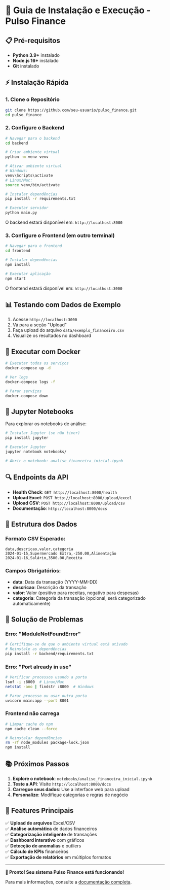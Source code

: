 # 🔧 Guia de Instalação e Execução - Pulso Finance

## 📋 Pré-requisitos

- **Python 3.9+** instalado
- **Node.js 16+** instalado
- **Git** instalado

## ⚡ Instalação Rápida

### 1. Clone o Repositório
```bash
git clone https://github.com/seu-usuario/pulso_finance.git
cd pulso_finance
```

### 2. Configure o Backend
```bash
# Navegar para o backend
cd backend

# Criar ambiente virtual
python -m venv venv

# Ativar ambiente virtual
# Windows:
venv\Scripts\activate
# Linux/Mac:
source venv/bin/activate

# Instalar dependências
pip install -r requirements.txt

# Executar servidor
python main.py
```

O backend estará disponível em: `http://localhost:8000`

### 3. Configure o Frontend (em outro terminal)
```bash
# Navegar para o frontend
cd frontend

# Instalar dependências
npm install

# Executar aplicação
npm start
```

O frontend estará disponível em: `http://localhost:3000`

## 📊 Testando com Dados de Exemplo

1. Acesse `http://localhost:3000`
2. Vá para a seção "Upload"
3. Faça upload do arquivo `data/exemplo_financeiro.csv`
4. Visualize os resultados no dashboard

## 🐳 Executar com Docker

```bash
# Executar todos os serviços
docker-compose up -d

# Ver logs
docker-compose logs -f

# Parar serviços
docker-compose down
```

## 📓 Jupyter Notebooks

Para explorar os notebooks de análise:

```bash
# Instalar Jupyter (se não tiver)
pip install jupyter

# Executar Jupyter
jupyter notebook notebooks/

# Abrir o notebook: analise_financeira_inicial.ipynb
```

## 🔍 Endpoints da API

- **Health Check**: `GET http://localhost:8000/health`
- **Upload Excel**: `POST http://localhost:8000/upload/excel`
- **Upload CSV**: `POST http://localhost:8000/upload/csv`
- **Documentação**: `http://localhost:8000/docs`

## 📁 Estrutura dos Dados

### Formato CSV Esperado:
```csv
data,descricao,valor,categoria
2024-01-15,Supermercado Extra,-250.00,Alimentação
2024-01-16,Salário,3500.00,Receita
```

### Campos Obrigatórios:
- **data**: Data da transação (YYYY-MM-DD)
- **descricao**: Descrição da transação
- **valor**: Valor (positivo para receitas, negativo para despesas)
- **categoria**: Categoria da transação (opcional, será categorizado automaticamente)

## 🚨 Solução de Problemas

### Erro: "ModuleNotFoundError"
```bash
# Certifique-se de que o ambiente virtual está ativado
# Reinstale as dependências
pip install -r backend/requirements.txt
```

### Erro: "Port already in use"
```bash
# Verificar processos usando a porta
lsof -i :8000  # Linux/Mac
netstat -ano | findstr :8000  # Windows

# Parar processo ou usar outra porta
uvicorn main:app --port 8001
```

### Frontend não carrega
```bash
# Limpar cache do npm
npm cache clean --force

# Reinstalar dependências
rm -rf node_modules package-lock.json
npm install
```

## 📚 Próximos Passos

1. **Explore o notebook**: `notebooks/analise_financeira_inicial.ipynb`
2. **Teste a API**: Visite `http://localhost:8000/docs`
3. **Carregue seus dados**: Use a interface web para upload
4. **Personalize**: Modifique categorias e regras de negócio

## 🎯 Features Principais

✅ **Upload de arquivos** Excel/CSV  
✅ **Análise automática** de dados financeiros  
✅ **Categorização inteligente** de transações  
✅ **Dashboard interativo** com gráficos  
✅ **Detecção de anomalias** e outliers  
✅ **Cálculo de KPIs** financeiros  
✅ **Exportação de relatórios** em múltiplos formatos  

---

**🎉 Pronto! Seu sistema Pulso Finance está funcionando!**

Para mais informações, consulte a [documentação completa](docs/DOCUMENTATION.md).